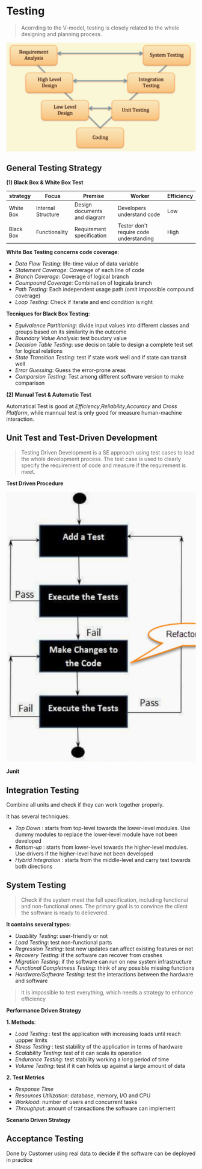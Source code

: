 # Testing

> Acorrding to the V-model, testing is closely related to the whole designing and planning process.

![V-model](./src/V-model.png)

## General Testing Strategy

**(1) Black Box & White Box Test**

|strategy|Focus|Premise| Worker | Efficiency|
|--------|-----|---------------|----------------------------|------|
|White Box| Internal Structure |Design documents and diagram|Developers understand code| Low
|Black Box| Functionality      | Requirement specification  |Tester don't require code understanding | High |

**White Box Testing concerns code coverage**:
- *Data Flow Testing*: life-time value of data variable 
-  *Statement Coverage*: Coverage of each line of code
-  *Branch Coverage*: Coverage of logical branch
-  *Coumpound Coverage*: Combination of logicala branch
-  *Path Testing*: Each independent usage path (omit impossible compound coverage)
-  *Loop Testing*: Check if iterate and end condition is right

**Tecniques for Black Box Testing:**
- *Equivalence Partitioning*: divide input values into different classes and groups based on its similarity in the outcome
- *Boundary Value Analysis*: test boudary value
- *Decision Table Testing*: use decision table to design a complete test set for logical relations
- *State Transition Testing*: test if state work well and if state can transit well
- *Error Guessing*: Guess the error-prone areas
- *Comparsion Testing*: Test among different software version to make comparison

**(2) Manual Test & Automatic Test**

Automatical Test is good at *Efficiency*,*Reliability*,*Accuracy* and *Cross Platform*, while mannual test is only good for measure human-machine interaction.

## Unit Test and Test-Driven Development ##
> Testing Driven Development is a SE approach using test cases to lead the whole development process.
> The test case is used to clearly specify the requirement of code and measure if the requirement is meet.

**Test Driven Procedure**

![TDD procedure](./src/TDD.png)

**Junit**

## Integration Testing
Combine all units and check if they can work together properly.

It has several techniques:
- *Top Down* : starts from top-level towards the lower-level modules. Use dummy modules to replace the lower-level module have not been developed
- *Bottom-up* : starts from lower-level towards the higher-level modules. Use drivers if the higher-level have not been developed
- *Hybrid Integration* : starts from the middle-level and carry test towards both directions

## System Testing

> Check if the system meet the full specification, including functional and non-functional ones. The primary goal is to convince the client the software is ready to delievered.

**It contains several types:**
- *Usability Testing*: user-friendly or not
- *Load Testing*: test non-functional parts
- *Regression Testing*: test new updates can affect existing features or not
- *Recovery Testing*: if the software can recover from crashes
- *Migration Testing*: if the software can run on new system infrastructure
- *Functional Completness Testing*: think of any possible missing functions
- *Hardware/Software Testing*: test the interactions between the hardware and software

>It is impossible to test everything, which needs a strategy to enhance efficiency

**Performance Driven Strategy**

**1. Methods**:
- *Load Testing* : test the application with increasing loads until reach uppper limits
- *Stress Testing* : test stability of the application in terms of hardware
- *Scalability Testing*: test of it can scale its operation
- *Endurance Testing*: test stability working a long period of time
- *Volume Testing*: test if it can holds up against a large amount of data

**2. Test Metrics**
- *Response Time*
- *Resources Utilization*: database, memory, I/O and CPU
- *Workload*: number of users and concurrent tasks
- *Throughput*: amount of transactions the software can implement

**Scenario Driven Strategy**


## Acceptance Testing

Done by Customer using real data to decide if the software can be deployed in practice
